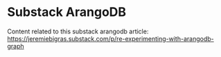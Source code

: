 # Substack ArangoDB

Content related to this substack arangodb article: https://jeremiebigras.substack.com/p/re-experimenting-with-arangodb-graph
